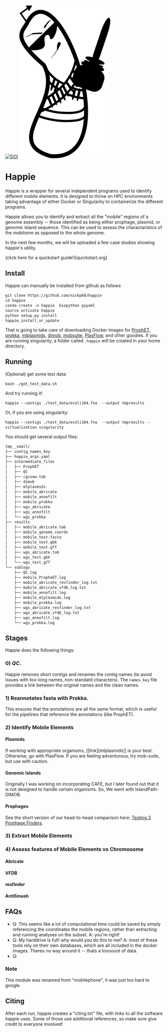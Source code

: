 [![DOI](https://zenodo.org/badge/146430799.svg)](https://zenodo.org/badge/latestdoi/146430799)
![icon](icon/logo.png)
# Happie
Happie is a wrapper for several independent programs used to identify different mobile elements. It is designed to thrive on HPC environments taking advantage of either Docker or Singularity to containerize the different programs.

Happie allows you to identify and extract all the "mobile" regions of a genome assembly -- those identified as being either prophage, plasmid, or genomic island sequence. This can be used to assess the charactaristics of the mobilome as opposed to the whole genome.

In the next few months, we will be uploaded a few case studies showing happie's utility.

(click here for a quickstart guide!)[quickstart.org]


## Install

Happie can manually be installed from github as follows

```
git clone https://github.com/nickp60/happie
cd happie
conda create -n happie  biopython pyyaml
source activate happie
python setup.py install
happie_install_or_update
```
That is going to take care of downloading Docker images for  [ProphET](https://github.com/jaumlrc/ProphET), [prokka](https://github.com/tseemann/prokka), [mlplasmids](https://gitlab.com/sirarredondo/mlplasmids), [dimob](https://www.brinkman.mbb.sfu.ca/~mlangill/islandpath_dimob/download.php), [mobsuite](https://github.com/phac-nml/mob-suite), [PlasFlow](https://github.com/smaegol/PlasFlow), and other goodies.  If you are running singularity, a folder called `.happie` will be created in your home directory.

## Running
(Optional) get some test data:

```
bash ./get_test_data.sh
```

And try running it!

```
happie --contigs ./test_data/ecoli104.fna  --output tmpresults
```


Or, if you are using singularity:

```
happie --contigs ./test_data/ecoli104.fna  --output tmpresults --virtualization singularity
```

You should get several output files:
```
tmp__small/
├── contig_names_key
├── happie_args.yaml
├── intermediate_files
│   ├── ProphET
│   ├── QC
│   ├── cgview.tab
│   ├── dimob
│   ├── mlplasmids
│   ├── mobile_abricate
│   ├── mobile_annofilt
│   ├── mobile_prokka
│   ├── wgs_abricate
│   ├── wgs_annofilt
│   └── wgs_prokka
├── results
│   ├── mobile_abricate.tab
│   ├── mobile_genome_coords
│   ├── mobile_test.fasta
│   ├── mobile_test.gbk
│   ├── mobile_test.gff
│   ├── wgs_abricate.tab
│   ├── wgs_test.gbk
│   └── wgs_test.gff
└── sublogs
    ├── QC.log
    ├── mobile_PropheET.log
    ├── mobile_abricate_resfinder_log.txt
    ├── mobile_abricate_vfdb_log.txt
    ├── mobile_annofilt.log
    ├── mobile_mlplasmids.log
    ├── mobile_prokka.log
    ├── wgs_abricate_resfinder_log.txt
    ├── wgs_abricate_vfdb_log.txt
    ├── wgs_annofilt.log
    └── wgs_prokka.log
```


##  Stages
Happie does the following things:
### 0) *QC*.
Happie removes short contigs and renames the contig names (to avoid issues with too-long names, non-standatd characters). The `names_key` file provides a link between the original names and the clean names.
### 1) Reannotates fasta with Prokka.
This ensures that the annotations are all the same format, which is useful for the pipelines that reference the annotations (like ProphET).

### 2) Identify Mobile Elements

#### Plasmids
If working with appropriate organisms, [[link][mlplasmids]] is your best. Otherwise, go with PlasFlow.  If you are feeling adventurous, try mob-suite, but use with caution.

#### Genomic Islands
Originally I was working on incorporating CAFE, but I later found out that it is not designed to handle certain organisms.  So, We went with IslandPath-DIMOB.

#### Prophages
See the short version of our head-to-head comparison here: [Testing 3 Prophage Finders](https://nickp60.github.io/weird_one_offs/testing_3_prophage_finders/).

###  3) Extract Mobile Elements

### 4) Assess features of Mobile Elements vs Chromosome
#### Abricate
#### VFDB
#### resfinder
#### AntiSmash

## FAQs
- Q: This seems like a lot of computational time could be saved by simply referencing the coordinates the mobile regions, rather than extracting and running analyses on the subset. A: you're right!
- Q: My harddrive is full!  why would you do this to me?  A: most of these tools rely on their own databases, which are all included in the docker images. Theres no way around it -- thats a loooooot of data.
- Q:

### Note
This module was renamed from "mobilephone", it was just too hard to google.


## Citing
After each run, happie creates a "citing.txt" file, with links to all the software happie uses.  Some of those use additional references, so make sure give credit to everyone involved!
